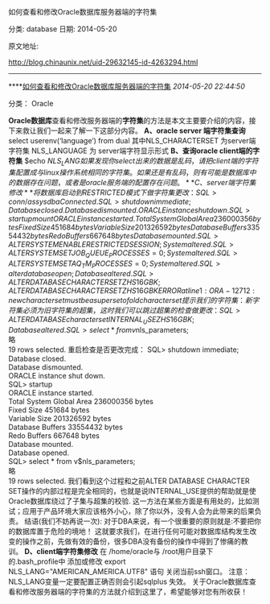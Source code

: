 如何查看和修改Oracle数据库服务器端的字符集

分类: database
日期: 2014-05-20

原文地址: 

http://blog.chinaunix.net/uid-29632145-id-4263294.html

------

****[如何查看和修改Oracle数据库服务器端的字符集]() *2014-05-20 22:44:50*

分类： Oracle

**Oracle数据库**查看和修改服务器端的**字符集**的方法是本文主要要介绍的内容，接下来救让我们一起来了解一下这部分内容。
**A、oracle server 端字符集查询**
select userenv(‘language’) from dual
其中NLS_CHARACTERSET 为server端字符集
NLS_LANGUAGE 为 server端字符显示形式
**B、查询oracle client端的字符集**
$echo $NLS_LANG
如果发现你select 出来的数据是乱码，请把client端的字符集配置成与linux操作系统相同的字符集。如果还是有乱码，则有可能是数据库中的数据存在问题，或者是oracle服务端的配置存在问题。
**C、server端字符集修改**
将数据库启动到RESTRICTED模式下做字符集更改：
SQL> conn /as sysdba  
Connected.  
SQL> shutdown immediate;  
Database closed.  
Database dismounted.  
ORACLE instance shut down.  
SQL> startup mount  
ORACLE instance started.  
Total System Global Area 236000356 bytes  
Fixed Size                   451684 bytes  
Variable Size             201326592 bytes  
Database Buffers           33554432 bytes  
Redo Buffers                 667648 bytes  
Database mounted.  
SQL> ALTER SYSTEM ENABLE RESTRICTED SESSION;  
System altered.  
SQL> ALTER SYSTEM SET JOB_QUEUE_PROCESSES=0;  
System altered.  
SQL> ALTER SYSTEM SET AQ_TM_PROCESSES=0;  
System altered.  
SQL> alter database open;  
Database altered.  
SQL> ALTER DATABASE CHARACTER SET ZHS16GBK;  
ALTER DATABASE CHARACTER SET ZHS16GBK  
ERROR at line 1:  
ORA-12712: new character set must be a superset of old character set 
提示我们的字符集：新字符集必须为旧字符集的超集，这时我们可以跳过超集的检查做更改：
SQL> ALTER DATABASE character set INTERNAL_USE ZHS16GBK;  
Database altered.  
SQL> select * from v$nls_parameters;  
略  
19 rows selected. 
重启检查是否更改完成：
SQL> shutdown immediate;  
Database closed.  
Database dismounted.  
ORACLE instance shut down.  
SQL> startup  
ORACLE instance started.  
Total System Global Area 236000356 bytes  
Fixed Size                   451684 bytes  
Variable Size             201326592 bytes  
Database Buffers           33554432 bytes  
Redo Buffers                 667648 bytes  
Database mounted.  
Database opened.  
SQL> select * from v$nls_parameters;  
略  
19 rows selected. 
我们看到这个过程和之前ALTER DATABASE CHARACTER SET操作的内部过程是完全相同的，也就是说INTERNAL_USE提供的帮助就是使Oracle数据库绕过了子集与超集的校验.
这一方法在某些方面是有用处的，比如测试；应用于产品环境大家应该格外小心，除了你以外，没有人会为此带来的后果负责。
结语(我们不妨再说一次):
对于DBA来说，有一个很重要的原则就是:不要把你的数据库置于危险的境地！
这就要求我们，在进行任何可能对数据库结构发生改变的操作之前，先做有效的备份，很多DBA没有备份的操作中得到了惨痛的教训。
**D、client端字符集修改**
在 /home/oracle与 /root用户目录下的.bash_profile中
添加或修改 export NLS_LANG="AMERICAN_AMERICA.UTF8" 语句
关闭当前ssh窗口。
注意：NLS_LANG变量一定要配置正确否则会引起sqlplus 失效。
关于Oracle数据库查看和修改服务器端的字符集的方法就介绍到这里了，希望能够对您有所收获！